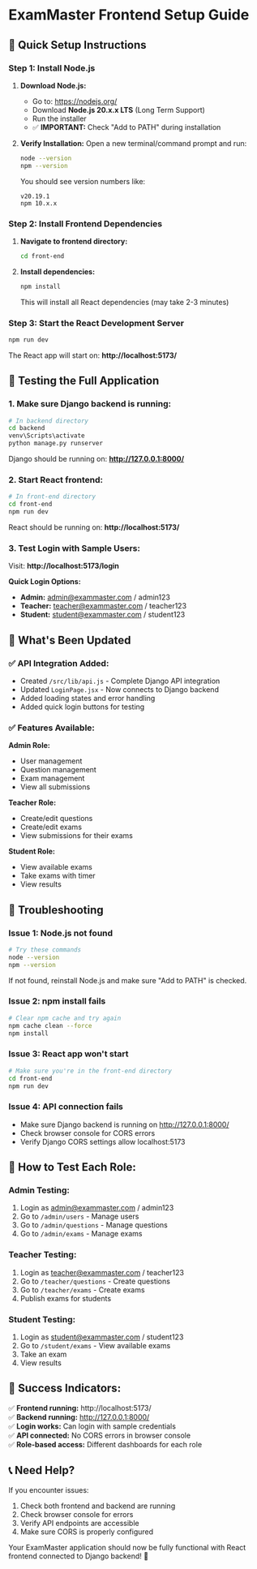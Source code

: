 # ExamMaster Frontend Setup Guide

## 🚀 Quick Setup Instructions

### Step 1: Install Node.js

1. **Download Node.js:**
   - Go to: https://nodejs.org/
   - Download **Node.js 20.x.x LTS** (Long Term Support)
   - Run the installer
   - ✅ **IMPORTANT:** Check "Add to PATH" during installation

2. **Verify Installation:**
   Open a new terminal/command prompt and run:
   ```bash
   node --version
   npm --version
   ```
   You should see version numbers like:
   ```
   v20.19.1
   npm 10.x.x
   ```

### Step 2: Install Frontend Dependencies

1. **Navigate to frontend directory:**
   ```bash
   cd front-end
   ```

2. **Install dependencies:**
   ```bash
   npm install
   ```
   This will install all React dependencies (may take 2-3 minutes)

### Step 3: Start the React Development Server

```bash
npm run dev
```

The React app will start on: **http://localhost:5173/**

## 🎯 Testing the Full Application

### 1. **Make sure Django backend is running:**
   ```bash
   # In backend directory
   cd backend
   venv\Scripts\activate
   python manage.py runserver
   ```
   Django should be running on: **http://127.0.0.1:8000/**

### 2. **Start React frontend:**
   ```bash
   # In front-end directory
   cd front-end
   npm run dev
   ```
   React should be running on: **http://localhost:5173/**

### 3. **Test Login with Sample Users:**

Visit: **http://localhost:5173/login**

**Quick Login Options:**
- **Admin:** admin@exammaster.com / admin123
- **Teacher:** teacher@exammaster.com / teacher123
- **Student:** student@exammaster.com / student123

## 🔧 What's Been Updated

### ✅ **API Integration Added:**
- Created `/src/lib/api.js` - Complete Django API integration
- Updated `LoginPage.jsx` - Now connects to Django backend
- Added loading states and error handling
- Added quick login buttons for testing

### ✅ **Features Available:**

**Admin Role:**
- User management
- Question management
- Exam management
- View all submissions

**Teacher Role:**
- Create/edit questions
- Create/edit exams
- View submissions for their exams

**Student Role:**
- View available exams
- Take exams with timer
- View results

## 🚨 Troubleshooting

### Issue 1: Node.js not found
```bash
# Try these commands
node --version
npm --version
```
If not found, reinstall Node.js and make sure "Add to PATH" is checked.

### Issue 2: npm install fails
```bash
# Clear npm cache and try again
npm cache clean --force
npm install
```

### Issue 3: React app won't start
```bash
# Make sure you're in the front-end directory
cd front-end
npm run dev
```

### Issue 4: API connection fails
- Make sure Django backend is running on http://127.0.0.1:8000/
- Check browser console for CORS errors
- Verify Django CORS settings allow localhost:5173

## 📱 **How to Test Each Role:**

### **Admin Testing:**
1. Login as admin@exammaster.com / admin123
2. Go to `/admin/users` - Manage users
3. Go to `/admin/questions` - Manage questions
4. Go to `/admin/exams` - Manage exams

### **Teacher Testing:**
1. Login as teacher@exammaster.com / teacher123
2. Go to `/teacher/questions` - Create questions
3. Go to `/teacher/exams` - Create exams
4. Publish exams for students

### **Student Testing:**
1. Login as student@exammaster.com / student123
2. Go to `/student/exams` - View available exams
3. Take an exam
4. View results

## 🎊 **Success Indicators:**

✅ **Frontend running:** http://localhost:5173/  
✅ **Backend running:** http://127.0.0.1:8000/  
✅ **Login works:** Can login with sample credentials  
✅ **API connected:** No CORS errors in browser console  
✅ **Role-based access:** Different dashboards for each role  

## 📞 **Need Help?**

If you encounter issues:
1. Check both frontend and backend are running
2. Check browser console for errors
3. Verify API endpoints are accessible
4. Make sure CORS is properly configured

Your ExamMaster application should now be fully functional with React frontend connected to Django backend! 🚀 